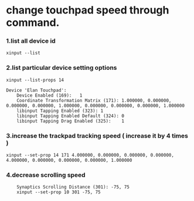 # change touchpad speed through command.

### 1.list all device id
```
xinput --list
```

### 2.list particular device setting options
```
xinput --list-props 14

Device 'Elan Touchpad':
	Device Enabled (169):	1
	Coordinate Transformation Matrix (171):	1.000000, 0.000000, 0.000000, 0.000000, 1.000000, 0.000000, 0.000000, 0.000000, 1.000000
	libinput Tapping Enabled (323):	1
	libinput Tapping Enabled Default (324):	0
	libinput Tapping Drag Enabled (325):	1

```

### 3.increase the trackpad tracking speed ( increase it by 4 times )
```
xinput --set-prop 14 171 4.000000, 0.000000, 0.000000, 0.000000, 4.000000, 0.000000, 0.000000, 0.000000, 1.000000
```

### 4.decrease scrolling speed
```
    Synaptics Scrolling Distance (301):	-75, 75
    xinput --set-prop 10 301 -75, 75
```